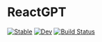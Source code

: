 # ReactGPT

[![Stable](https://img.shields.io/badge/docs-stable-blue.svg)](https://asinghvi17.github.io/ReactGPT.jl/stable/)
[![Dev](https://img.shields.io/badge/docs-dev-blue.svg)](https://asinghvi17.github.io/ReactGPT.jl/dev/)
[![Build Status](https://github.com/asinghvi17/ReactGPT.jl/actions/workflows/CI.yml/badge.svg?branch=main)](https://github.com/asinghvi17/ReactGPT.jl/actions/workflows/CI.yml?query=branch%3Amain)
